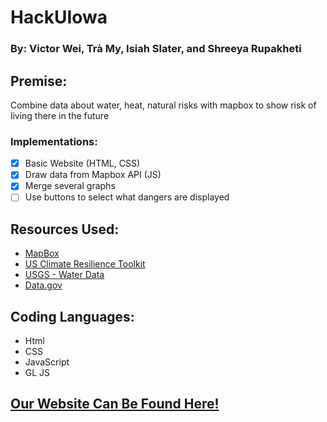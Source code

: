# HackUIowa
### By: Victor Wei, Trà My, Isiah Slater, and Shreeya Rupakheti
## Premise:
  Combine data about water, heat, natural risks with mapbox to show risk of living there in the future
### Implementations: 
  - [x] Basic Website (HTML, CSS)
  - [x] Draw data from Mapbox API (JS)
  - [x] Merge several graphs 
  - [ ] Use buttons to select what dangers are displayed

## Resources Used:
* [MapBox](https://www.mapbox.com/)
* [US Climate Resilience Toolkit](https://toolkit.climate.gov/tools)
* [USGS - Water Data](https://waterdata.usgs.gov/nwis)
* [Data.gov](https://catalog.data.gov/dataset)


## Coding Languages: 
* Html
* CSS 
* JavaScript
* GL JS

## [Our Website Can Be Found Here!](riskfreeliving.space)
